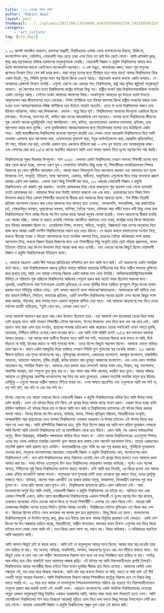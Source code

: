 ```yaml
---
title: '১০১ একরের দিকে দেখি'
author: 'Rabiul Awal'
layout: post
thumbnail: ../../uploads/2017/08/17634695_650378508482750_1013393953247815700_n.jpg
category:
    - 'art_culture'
tag: [old_days]
---
```

১.
০২ আগস্ট অতর্কিত আক্রমণ, রক্তমাখা পাঞ্জাবী, বিশ্ববিদ্যালয় এলাকা থেকে হাসপাতালের বিছানা, চিকিৎসা, কনসাল্টেশন কক্ষ, মেডিসিন, নোয়াখালী শহর ছেড়ে ঢাকা এসব নিয়ে গত কটা দিন কেটে গেলো। আমি খানিকটা ক্লান্ত, ক্ষুব্ধ আর যন্ত্রণাকাতর মস্তিষ্কে চারপাশের মানুষগুলোকে দেখছি। নোয়াখালী বিজ্ঞান ও প্রযুক্তি বিশ্ববিদ্যালয় আমার জন্য যতটা ভালোবাসার জায়গা একইসাথে অনেকখানি যন্ত্রণারও। এ এক অদ্ভুত, আশ্চর্য্যকর অঙ্গন; অন্তত সুস্থ মানুষের প্রাণভরে নিঃশ্বাস নিতে বেশ কষ্ট হবার কথা। যারা অসুস্থ তাদের জন্য তীর্থস্থান হতে পারে হয়ত! আমার বিশ্ববিদ্যালয় নিয়ে একটা নিরেট, শুভ্র, শিউলি ফুলের মতন স্বপ্ন ছিলো কিংবা এখনো আছে। স্বপ্নদেখাটা কখনো কখনো একটা অপরাধ। সে অপরাধের প্রেক্ষাপট লিখতে বসেছি। এগুলো একশো এক একরের শব্দ; বিশ্ববিদ্যালয়, রাষ্ট্র আর মুক্তির স্বল্পদৈর্ঘ্য অগুরুত্বপূর্ণ আখ্যান। খুব কৈশোরে মনে হতো বিশ্ববিদ্যালয় রাষ্ট্রের বাইরের কিছু নয়। রাষ্ট্রীয় সংকট আর বিশ্ববিদ্যালয়কেন্দ্রিক সংকটের একটা যোগসূত্র আছে। সেইসব সংকট আমাদের আলাপের বিষয়। সংকটগুলো আমাদের খুব টানতো যতটা টানতো আবুলহাসান আর জীবনানন্দের মতন লোকেরা। শিক্ষা বাণিজ্যিক হয়ে উঠবার জমানায় কিংবা রাষ্ট্রীয় সংকটের বাজার যখন চওড়া তখন আমার/আমাদের মস্তিষ্ক বাণিজ্যিক হয়ে উঠেতে পারেনি অতোটা। তাতে যা হলো বিশ্ববিদ্যালয় অঙ্গনে হয়ে উঠলাম অনিরাপদ, দণ্ডিত আর বিপদজনক। রক্তাক্ত। গল্পে ফিরে যাই। বিশ্ববিদ্যালয়ে আমাদের দিনগুলো একদিকে ছিলো চমৎকার। উৎসবের, আনন্দের বই, কবিতা আর গানের আরেকদিকে বেশ যন্ত্রণারও। ব্যাপার হলো বিশ্ববিদ্যালয় জীবনের শুরু থেকেই অনেক হুমকিটুমকি পেয়ে আসছিলাম। গান, কবিতা, ছেলেমেয়েদের একসাথে চলাফেরা, প্রতিবাদ, ছাত্র আন্দোলন করার জন্য হুমকি। এসব হুমকিআঘাত আমার/আমাদের জন্য নিত্যদিনকার ব্যাপার হয়ে উঠেছিলো একটা সময়। আমি জাহাঙ্গীরনগর বিশ্ববিদ্যালয় কলেজে পড়াশুনা করেছি এবং সেখান থেকে আরেকটা বিশ্ববিদ্যালয়ে গিয়ে আমি দেখলাম একসাথে ছাত্র আন্দোলন করা, ওয়েলফেয়ার মুভমেন্ট করা, ইয়ুথ অর্গানাইজেশন করা, প্রোগ্রামিং প্রতিযোগিতা, বই পড়া, পত্রিকা বের করা, এমনকি একদল ছাত্র একসাথে হাঁটাচলা করা – এসব খুব অন্যায় এবং অপরাধমূলক কাজ। এবং সেসবের জের ধরে ১০/১৫ জনের অতর্কিত আক্রমণে আমি এখন মাথায় আঘাত নিয়ে দুঃসহ যন্ত্রণার দিন পার করছি।

বিশ্ববিদ্যালয়ের শুরুর দিককার দিনগুলো। সাল ২০১৪। দেখলাম একটা বিশ্ববিদ্যালয় যেখানে অসংখ্য শিক্ষার্থী দেশের নানা প্রান্ত থেকে জড়ো হচ্ছে, অসংখ্য তরুণ মুখ – সেখানটায় সম্মিলিত কিছু হচ্ছে না; শিক্ষার্থীদের মননচিন্তাভাবনা শিক্ষার বিকাশের খুব কোন সৃষ্টিশীল আয়োজন নেই। আমরা কজন বিষয়গুলো নিয়ে আলোচনা করলাম এবং আমাদের মনে হলো নিজেদের দেশ, সংস্কৃতি, ইতিহাস, ভাষা আন্দোলন, একাত্তর, স্বাধীনতা, আধুনিকতা এগুলোকে ঘিরে সবার ভাবনাকে প্রকাশ করবার একটা মঞ্চ দরকার। একদম তরুণ কিছু শিক্ষার্থী মরা গাঙে, ১০১ একরের নোয়াখালী বিজ্ঞান ও প্রযুক্তি বিশ্ববিদ্যালয়ে এই কাজটা শুরু করলাম। যতোটা রোমাঞ্চকর চিন্তা থেকে কাজগুলো শুরু করলাম দেখা গেলো ব্যাপারটা ততটা রোমাঞ্চকর নয়। আমাদের উপর বাধা বিপত্তি আসতে থাকলো এক এক করে। প্রথমবারের মতন বিজয় দিবস উদযাপন করতে গিয়ে একদল শিক্ষার্থীর আক্রমণের স্বীকার হয়ে আমাদের ফিরে আসতো হলো। ইভ টিজিং বিরোধী প্রতিবাদ আন্দোলন থেকেও বাধা পেয়ে আমাদের সরে আসতে হয়ে এসেছে। মাদকাসক্তি, ক্ষমতালিপ্সা, অন্ধ রাজনৈতিক চর্চা, শেকড়বিমুখ অবস্থান, মূল্যবোধের অবক্ষয়, অশিক্ষা, নৈতিক স্খলন, মৌলবাদ আর সঙ্কীর্ণ মননে বন্দী কিছু লোক যারা বিশ্ববিদ্যালয়কে গিলে খাচ্ছে দিনের পর দিন তাদের কাছে আমরা বহুবার হেনস্তা হয়েছি। নানান আক্রমণের স্বীকার হয়েছি এবং আজো হচ্ছি। আমরা যা করতে চেয়েছি সেসবের কোনটিতে আমাদের নেতা হবার, জনপ্রিয় হবার কিংবা ক্ষমতাবান হয়ে উঠবার আকাঙ্ক্ষা ছিলো না। চেয়েছিলাম শিক্ষা, গবেষণা, সাহিত্য, সংস্কৃতি, বিজ্ঞানচর্চা আর দেশের মানুষদের নিয়ে কাজ করে আমরা একটি মনশীল বিশ্ববিদ্যালয়ের সন্তান হয়ে বেড়ে উঠবো। সে যাত্রায় কখনো রক্তদাতাদের সংগঠন নিয়ে, কখনো শীতবস্ত্র সংগ্রহ ও বিতরণ আন্দোলনের মতো মানবিক আবদার নিয়ে, ছাত্রদের নৈতিক অধিকারের পক্ষে রাস্তার আন্দোলন নিয়ে, কখনো বিজ্ঞান চিন্তার বিকাশের জন্য এবং শিক্ষার্থীদের শিল্প সংস্কৃতি চর্চায় ছোট পত্রিকা প্রকাশসহ, নানান ইতিহাস ঐতিহ্যে ঘেরা উৎসব উদযাপন নিয়ে আমরা কাজ করে এসেছি। এবং এসবের অনেক কিছুই ছিলো নোয়াখালী বিজ্ঞান ও প্রযুক্তি বিশ্ববিদ্যালয়ের ইতিহাসে প্রথম।

২.
আমাকে আক্রমণ একটা দীর্ঘ সময়ের প্রতিক্রিয়ার সম্মিলিত রূপ বলে আমি মনে করি। এই আক্রমণের একটা সামগ্রিক বার্তা আছে। যারা বিশ্ববিদ্যালয়কে বন্ধাত্বে ডুবিয়ে অন্যায় অবিচার অত্যাচার নিপীড়নের মধ্য দিয়ে অশ্লীল ক্ষমতায় কুক্ষিগত করে রাখতে চায়; আমি এবং আমরা সেসবের বিরুদ্ধে একটা কণ্ঠস্বর হয়ে বেড়ে উঠেছি। আর্টকালচারহিস্ট্রিটেকনোলজি মিলিয়ে যে পরিবর্তন শুরু হচ্ছিলো বিশ্ববিদ্যালয় আঙিনায় সেগুলো হজম করা অতটা সহজ ছিলোনা সকলের জন্য। স্লেভারি, ডেপ্রাইভেশন আর ইগনোরেন্স এতোটা ডুবিয়েছে যে ওদের পৃথিবীর দিকে তাকিয়ে ফুসফুসে বিশুদ্ধ হাওয়া চালান করবার মতন শক্তিটুকু হারিয়ে গেছে। তাই আঘাত করতেই হলো আমাকে/আমাদেরকে। আমাদেরকে যদি থামিয়ে দেয়া যায় তাহলে নিপীড়ন, নির্যাতন, অন্যায়ের প্রতিবাদ, একটি মননশীল বিশ্ববিদ্যালয় গড়বার প্রচেষ্টা এসব অনেক কিছুর পক্ষে কাজ করবার, দাঁড়াবার, কথা বলবার মতন একদল মানুষকে থামিয়ে দেয়া যাবে। ওরা আমাকে আক্রমণের মধ্য দিয়ে ওদের সর্বশেষ বার্তাটি পাঠিয়েছে, “তুমি থেমে যাও, তোমরা থেমে যাও”।

ওদের আমাকে আক্রমণ করা ছাড়া আর কোন উপায়ও ছিলোনা হয়ত। ওরা আমাকে বেশ কয়েকবার ডেকে নিয়ে বলার চেষ্টা করেছে যাতে আমি সাধারণ শিক্ষার্থীর এইসব আন্দোলন, উৎসব উদযাপন এসব নিয়ে কথা বলা বন্ধ করে দেই। আমি ছাড়াও অন্য যারা এসব ছাত্র সংগঠন, ছাত্রদের সংঘবদ্ধ চর্চার জন্য কাজ করেছেন তাদের সবাইকেই নানান সময়ে হুমকি, অত্যাচার, নিপীড়ন চালিয়ে এসেছে থেমে যাওয়ার জন্য। এবং আমি সেটা করিনি বলেই ১০/১৫ জন দলবেধে আমাকে আঘাত করেছে। ওরা আমার মাথা ফাটিয়ে দিয়েছে যাতে আমি ভয় পাই, অন্যায়ের বিরুদ্ধে কথা বলতে না পারি, উঠে দাঁড়াতে না পারি, চিৎকার করতে না পারি সুন্দরের পক্ষে। ওদের হিশেব কিছুটা গণ্ডগোল ছিলো। আমাকে এভাবে থামিয়ে দেয়া সম্ভব না। কারণ একটা মরুভূমির দিকে তাকিয়ে সেখানে শিউলি ফুল ফুটানোর স্বপ্ন দেখেছি আমরা। ১০১ একরের সীমানা ছাড়িয়ে এক সুন্দর বাংলাদেশের স্বপ্ন। মুক্তিযুদ্ধের বাংলাদেশ, একাত্তরের বাংলাদেশ, বঙ্গবন্ধুর বাংলাদেশ, তাজউদ্দীন আহমেদ, আলতাফ আহমেদ, মুনীর চৌধুরী, জহির রায়হান আর হুমায়ূন আজাদের বাংলাদেশ। এবং এসব কোন সাময়িক আয়োজন নয়, সাময়িক বিশ্বাস নয়। আমাকে মেরে রক্তাক্ত করে ফেললেই আমার সমস্ত বোধ, বিশ্বাস, স্বপ্ন, ভালোবাসা, আদর্শিক অবস্থান, চর্চা সেগুলো ধুয়ে মুছে যায় না। বরং সাহস আর শক্তি জোগায়, ভয়হীন করে তুলে। আমার পরিবার আমাকে যে মুক্তিযুদ্ধের আদর্শিক বাংলাদেশের স্বপ্ন দিয়ে বড় করে তুলেছেন, একজন সত্যনিষ্ঠ মানবিক মানুষ হয়ে উঠবার চেষ্টাটুকু – এগুলো সময়ের অশ্লীল আঘাতে মিইয়ে যাবার নয়। এসব আঘাত প্রত্যাশিত এবং এগুলোকে আমি ভয় পাই না, ভয় পাই নাই, ভয় পাই না এবং ভয় পাই না।

ঘটনার পেছনের এবং আরো পেছনের কিংবা নোয়াখালী বিজ্ঞান ও প্রযুক্তি বিশ্ববিদ্যালয়ের খানিক চিত্র আমি উপরে বলার চেষ্টা করেছি। এখন এই ঘটনার বিচার চাই কিনা এই প্রশ্নের উত্তর আমার কাছে নানান রকম। একরম উত্তর হচ্ছে ব্যক্তি রবিউল আউয়াল এই ঘটনার বিচার চায় না কিংবা আমি মনে করি না বিশ্ববিদ্যালয় প্রশাসনের এই ঘটনার বিচার করবার সামর্থ্য আছে। দিনের দিনের পর দিন অন্যায়, অবিচার, মাদক, শিক্ষার প্রতিকূল পরিবেশ, বিচারহীনতার সংস্কৃতি, অপরাজনীতি আর মূল্যবোধের এমন অবক্ষয় বিশ্ববিদ্যালয় এলাকায় দণ্ডায়মান যে উনারা চাইলেও এই ঘটনার বিচার করা সম্ভব নয় এখন আর। আমি কম্পিউটার বিজ্ঞানের ছাত্র, যুক্তি দিয়ে হিশেব করার পর আমি মনে করিনা দুচারজন লোককে শাস্তি দিলেই আমি যেমনটা বিশ্ববিদ্যালয় চাই তা আগামীকাল থেকে হয়ে উঠবে। কোন শাস্তি, দণ্ড একদল পর্যায়ক্রমিক অসুস্থ, ভীষণ বিকারগ্রস্থ, মস্তিষ্কহীন পঙ্গপালকে থামিয়ে দিতে পারবে না। এইযে আমার বিশ্ববিদ্যালয়ের এতোগুলো শিক্ষক; এদের মধ্য থেকে কেউতো চাকরির খোলসটা খুলে আমার জন্য রাস্তায় নেমে আসেনি ভালোবাসা নিয়ে। তাদের একজনেরও সত্যনিষ্ট প্রকাশ আমি প্রকাশ্য হতে দেখিনি। অন্যায়কারীদের স্রেফ শাস্তি নয় বরং সুস্থ করবার জন্য, পৃথিবীকে সুন্দরভাবে দেখবার জন্য, মানুষকে ভালোবাসবার আয়োজন নোয়াখালী বিজ্ঞান ও প্রযুক্তি বিশ্ববিদ্যালয় কেন, বাংলাদেশের কোন বিশ্ববিদ্যালয়ে নেই। বলে রাখি বিশ্ববিদ্যালয়ের কাছে নিরাপত্তা চেয়েছি কেন এই প্রশ্নের উত্তর জানতে চেয়ে আমাকে প্রথম আঘাত করা হয়। অথচ ঘটনার এতোগুলো দিন পরও বিশ্ববিদ্যালয় দোদুল্যমান অবস্থায় কাটাচ্ছে। পূর্বেও এমন অনেক অন্যায়, নিপীড়নের সুষ্ঠু বিচার বিশ্ববিদ্যালয় প্রশাসন করতে পারেনি। তাই আমি ধরে নিয়েছি, এর বিচার হবেনা এবং আমার একার এগিয়ে যাওয়াটাই আমার পাওনা। অসুন্দরের পথে সুন্দরের চর্চাই হয়ত ওদেরকে মুগ্ধ করতে পারে; ওদের ভুলটুকু ভাঙ্গাতে পারে। বহিস্কার, জেলের গারদ কোনটিই তো হাজার হাজার অসুস্থ, মাদকাসক্ত, বিবেকহীন তরুণকে সুস্থ করে তুলবে না। ওদের প্রতি আমার কোন ঘৃণাও নেই। বিশ্ববিদ্যালয় প্রশাসনের প্রতিও কোন অভিযোগ নেই। সারা বাংলাদেশের অসুস্থ চিত্র আমি দেখছি, নোয়াখালী বিজ্ঞান ও প্রযুক্তি বিশ্ববিদ্যালয় এর বাইরে নয়। আমিতো মাত্র একা একজন শিক্ষার্থী এখানে, কদিন আগে জাহাঙ্গীরনগর বিশ্ববিদ্যালয়ের একদল শিক্ষার্থী যে দুঃসহ যন্ত্রণার দিন পার করেছে, তেজগাও কলেজের এইযে চোখের আলো ফিরে না পাওয়া শিক্ষার্থীটি – এসবের তো কোন বিচার নেই। শহরের দর্জি দোকানদার বিশ্বজিৎ দাসের হত্যার ভিডিও ফুটেজ আমরা দেখেছি। বিশ্বজিতের সেইসব খুনিদেরও তো বিচার করা গেল না। বিচারের হিশেব চাইতে গেলে কাগজের পর কাগজ স্তুপ হবে প্রশ্নসমেত। কিন্তু বিচার তো হয়না। বাংলাদেশের বিশ্ববিদ্যালয়গুলো যে দিনদিন অসুস্থ, রুগ্ন, ক্লান্ত হয়ে উঠছে তার জন্য আমার বিবৃতির প্রয়োজন নেই বোধহয়। একটা দেশ দিনের পর দিন অন্ধকারে হারিয়ে যাচ্ছে, বিচারহীনতা, অশ্লীল ক্ষমতায়ন, মাদকের অবাধ বিপণন এগুলোর মধ্য দিয়ে বিচার চাইবার মতন বোকা লোক আমি নই। তবে বিচার কোন আশা নয়, দয়াও নয়। বিচার অধিকার। এ অধিকারের লড়াইয়ে আমি দণ্ডায়মান আছি।

আমি আসলে কিছুই চাই না কারো কাছে। আমি চাই যে মানুষগুলো আমার সাথে ছিলো, আমরা যারা স্বপ্ন দেখেছি তারা যেন হারিয়ে না যায়। শত অন্যায়, অবিচার, বাধাবিপত্তি, অপবাদ, আক্রমণের মুখেও ওরা যেন দাঁড়িয়ে থাকতে পারে। যত কিছুই হোক না কেন ওরা যেন অশ্লীল ক্ষমতায়নকে নিরাপদ মনে করে ওর মধ্যে নিমজ্জিত হয়ে হারিয়ে না যায়। সংবিগ্ন আর দণ্ডিত হয়ে বেঁচে থাকাটাই হয়ত আমাদের আজন্ম প্রাপ্তি। এই ঘটনার পর আমি নিরাপত্তাহীনতায় ভুগছি নিশ্চয়ই। বিশ্ববিদ্যালয়ে আমার সহপাঠীরা বিচার চাইতে গিয়ে নানান হুমকির স্বীকার হয়ে ফিরে এসেছে। আমাদের কেউই এখন শঙ্কামুক্ত নই, ভয় তাড়া করে ফিরছে সকলকে। আমি যদি আর কখনো লিখতে না পারি, বলতে না পারি তাই এই দীর্ঘ লেখাটি অসুস্থ অবস্থায় লিখলাম। আমি বিশ্ববিদ্যালয়ে ফিরলে আমার শিক্ষাজীবন কতটুকু নিরাপদ হবে সে বিষয়ে কিছু বলতে পারছি না। ০৩ বছর ধরে আমার যে ভাবনাগুলো শিখড়ডালপালাপাতা গজিয়ে বড় হয়েছে শত নিরাপত্তাহীনতায়ও সেগুলো প্রকাশ করা জরুরি বলেই এই লেখাটি লেখা। এছাড়াও বাংলাদেশের একটা পাবলিক বিশ্ববিদ্যালয়ের ভেতরের গল্পের একজন অগুরুত্বপূর্ণ কিন্তু নিয়মিত একজন অবজার্ভার আমি; আমার আজ নাহয় কাল লিখতেই হতো এসব। আমি ভেবেছিলাম বিশ্ববিদ্যালয় পাশ করে নিজেকে আরেকটু গুছিয়ে এসব নিয়ে কথা বলবো কিন্তু সময়ের টানাপোড়ন সেটি দ্রুত হয়ে গেলো। যাহোক নোয়াখালী বিজ্ঞান ও প্রযুক্তি বিশ্ববিদ্যালয় শৃঙ্খল মুক্ত হোক এই কামনা করি।